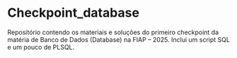 # Checkpoint_database
Repositório contendo os materiais e soluções do primeiro checkpoint da matéria de Banco de Dados (Database) na FIAP – 2025. Inclui um script SQL e um pouco de PLSQL.
